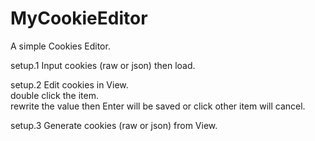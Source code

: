 # MyCookieEditor
A simple Cookies Editor.  

setup.1 Input cookies (raw or json) then load.  

setup.2 Edit cookies in View.  
double click the item.  
rewrite the value then Enter will be saved or click other item will cancel.  

setup.3 Generate cookies (raw or json) from View.  
